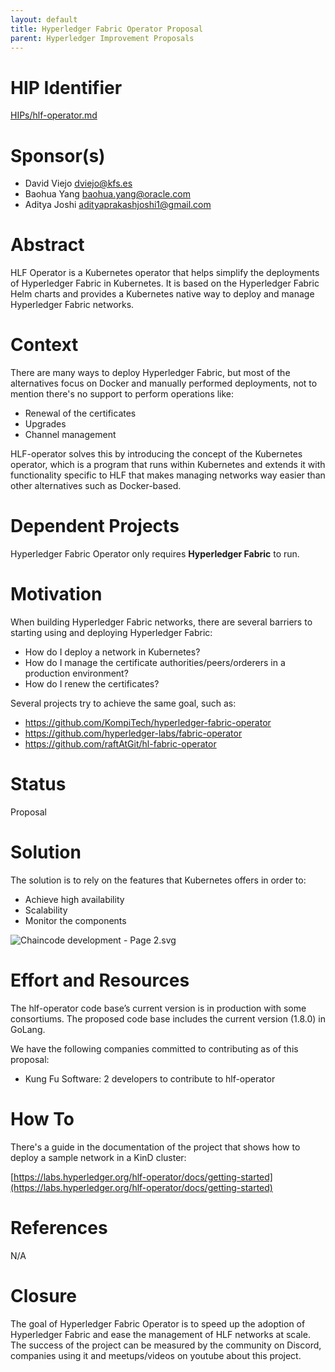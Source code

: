 ```yaml
---
layout: default
title: Hyperledger Fabric Operator Proposal
parent: Hyperledger Improvement Proposals
---
```


# HIP Identifier
[HIPs/hlf-operator.md](./hlf-operator.md)

# Sponsor(s)

- David Viejo [dviejo@kfs.es](mailto:dviejo@kfs.es)
- Baohua Yang [baohua.yang@oracle.com](mailto:baohua.yang@oracle.com)
- Aditya Joshi [adityaprakashjoshi1@gmail.com](mailto:adityaprakashjoshi1@gmail.com)

# Abstract

HLF Operator is a Kubernetes operator that helps simplify the deployments of Hyperledger Fabric in Kubernetes. It is based on the Hyperledger Fabric Helm charts and provides a Kubernetes native way to deploy and manage Hyperledger Fabric networks.

# Context

There are many ways to deploy Hyperledger Fabric, but most of the alternatives focus on Docker and manually performed deployments, not to mention there's no support to perform operations like:

- Renewal of the certificates
- Upgrades
- Channel management

HLF-operator solves this by introducing the concept of the Kubernetes operator, which is a program that runs within Kubernetes and extends it with functionality specific to HLF that makes managing networks way easier than other alternatives such as Docker-based.

# Dependent Projects

Hyperledger Fabric Operator only requires **Hyperledger Fabric** to run.

# Motivation

When building Hyperledger Fabric networks, there are several barriers to starting using and deploying Hyperledger Fabric:

- How do I deploy a network in Kubernetes?
- How do I manage the certificate authorities/peers/orderers in a production environment?
- How do I renew the certificates?

Several projects try to achieve the same goal, such as:

- https://github.com/KompiTech/hyperledger-fabric-operator
- https://github.com/hyperledger-labs/fabric-operator
- https://github.com/raftAtGit/hl-fabric-operator

# Status

Proposal

# Solution

The solution is to rely on the features that Kubernetes offers in order to:

- Achieve high availability
- Scalability
- Monitor the components

![Chaincode development - Page 2.svg](https://s3-us-west-2.amazonaws.com/secure.notion-static.com/68971bab-6c4d-4b0c-8c5e-3234257b4c51/Chaincode_development_-_Page_2.svg)

# Effort and Resources

The hlf-operator code base’s current version is in production with some consortiums. The proposed code base includes the current version (1.8.0) in GoLang.

We have the following companies committed to contributing as of this proposal:

- Kung Fu Software: 2 developers to contribute to hlf-operator

# How To

There's a guide in the documentation of the project that shows how to deploy a sample network in a KinD cluster:

[https://labs.hyperledger.org/hlf-operator/docs/getting-started](https://labs.hyperledger.org/hlf-operator/docs/getting-started)

# References

N/A

# Closure

The goal of Hyperledger Fabric Operator is to speed up the adoption of Hyperledger Fabric and ease the management of HLF networks at scale. The success of the project can be measured by the community on Discord, companies using it and meetups/videos on youtube about this project.